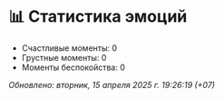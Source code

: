 # 📊 Статистика эмоций

- Счастливые моменты: 0
- Грустные моменты: 0
- Моменты беспокойства: 0

_Обновлено: вторник, 15 апреля 2025 г. 19:26:19 (+07)_
